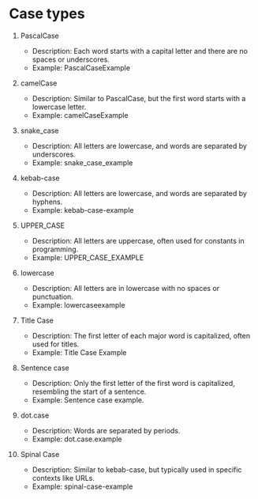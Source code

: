 # Case types

1. PascalCase
   - Description: Each word starts with a capital letter and there are no spaces or underscores.
   - Example: PascalCaseExample


2. camelCase
   - Description: Similar to PascalCase, but the first word starts with a lowercase letter.
   - Example: camelCaseExample


3. snake_case
   - Description: All letters are lowercase, and words are separated by underscores.
   - Example: snake_case_example


4. kebab-case
   - Description: All letters are lowercase, and words are separated by hyphens.
   - Example: kebab-case-example


5. UPPER_CASE
   - Description: All letters are uppercase, often used for constants in programming.
   - Example: UPPER_CASE_EXAMPLE


6. lowercase
   - Description: All letters are in lowercase with no spaces or punctuation.
   - Example: lowercaseexample


7. Title Case
   - Description: The first letter of each major word is capitalized, often used for titles.
   - Example: Title Case Example


8. Sentence case
   - Description: Only the first letter of the first word is capitalized, resembling the start of a sentence.
   - Example: Sentence case example.


9. dot.case
   - Description: Words are separated by periods.
   - Example: dot.case.example


10. Spinal Case
    - Description: Similar to kebab-case, but typically used in specific contexts like URLs.
    - Example: spinal-case-example